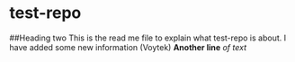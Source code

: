 # test-repo
##Heading two
This is the read me file to explain what test-repo is about.
I have added some new information (Voytek)
**Another line** *of text*
